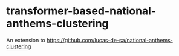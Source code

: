 # transformer-based-national-anthems-clustering
An extension to https://github.com/lucas-de-sa/national-anthems-clustering 
